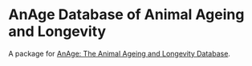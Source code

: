 # AnAge Database of Animal Ageing and Longevity

A package for [AnAge: The Animal Ageing and Longevity Database](https://genomics.senescence.info/species/index.html).
